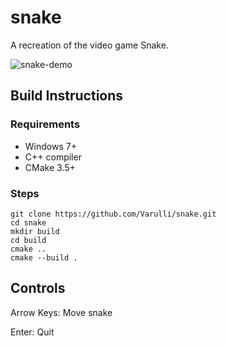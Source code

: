 # snake

A recreation of the video game Snake.

![snake-demo](https://github.com/user-attachments/assets/f89224d7-d7bd-4dd3-a80f-4f2e7e07d00f)

## Build Instructions

### Requirements
- Windows 7+
- C++ compiler
- CMake 3.5+

### Steps
```
git clone https://github.com/Varulli/snake.git
cd snake
mkdir build
cd build
cmake ..
cmake --build .
```

## Controls

Arrow Keys: Move snake

Enter: Quit
